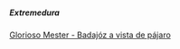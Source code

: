 
##### Extremedura

[Glorioso Mester - Badajóz a vista de pájaro](https://www.youtube.com/watch?v=8Imo0i5E8jc)

